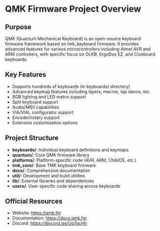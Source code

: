 # QMK Firmware Project Overview

## Purpose
QMK (Quantum Mechanical Keyboard) is an open-source keyboard firmware framework based on tmk_keyboard firmware. It provides advanced features for various microcontrollers including Atmel AVR and ARM controllers, with specific focus on OLKB, ErgoDox EZ, and Clueboard keyboards.

## Key Features
- Supports hundreds of keyboards (in keyboards/ directory)
- Advanced keymap features including layers, macros, tap dance, etc.
- RGB lighting and LED matrix support
- Split keyboard support
- Audio/MIDI capabilities
- VIA/VIAL configurator support
- Encoder/rotary support
- Extensive customization options

## Project Structure
- **keyboards/**: Individual keyboard definitions and keymaps
- **quantum/**: Core QMK firmware library
- **platforms/**: Platform-specific code (AVR, ARM, ChibiOS, etc.)
- **tmk_core/**: Base TMK keyboard firmware
- **docs/**: Comprehensive documentation
- **util/**: Development and build utilities
- **lib/**: External libraries and dependencies
- **users/**: User-specific code sharing across keyboards

## Official Resources
- Website: https://qmk.fm
- Documentation: https://docs.qmk.fm
- Discord: https://discord.gg/Uq7gcHh
